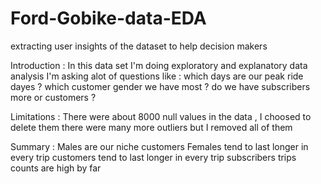 # Ford-Gobike-data-EDA
extracting user insights of the dataset to help decision makers 

Introduction :
In this data set I'm doing exploratory and explanatory data analysis
I'm asking alot of questions like :
which days are our peak ride dayes ?
which customer gender we have most ?
do we have subscribers more or customers ?


Limitations :
There were about 8000 null values in the data , I choosed to delete them
there were many more outliers but I removed all of them 

Summary :
Males are our niche customers
Females tend to last longer in every trip
customers tend to last longer in every trip
subscribers trips counts are high by far

